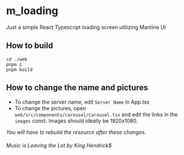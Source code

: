 # m_loading

Just a simple React Typescript loading screen utilizing Mantine UI

## How to build

```
cd ./web
pnpm i
pnpm build
```

## How to change the name and pictures

- To change the server name, edit `Server Name` in App.tsx
- To change the pictures, open `web/src/components/carousel/Carousel.tsx` and edit the links in the `images` const. Images should ideally be 1920x1080.

*You will have to rebuild the resource after these changes.*

###### Music is Leaving the Lot by King Hendrick$
